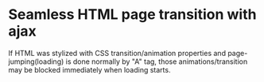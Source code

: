 # Seamless HTML page transition with ajax
If HTML was stylized with CSS transition/animation properties and page-jumping(loading) is done normally by "A" tag, those animations/transition may be blocked immediately when loading starts.
